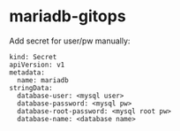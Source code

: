 # mariadb-gitops

Add secret for user/pw manually:
```
kind: Secret
apiVersion: v1
metadata:
  name: mariadb
stringData:
  database-user: <mysql user>
  database-password: <mysql pw>
  database-root-password: <mysql root pw>
  database-name: <database name>
```
